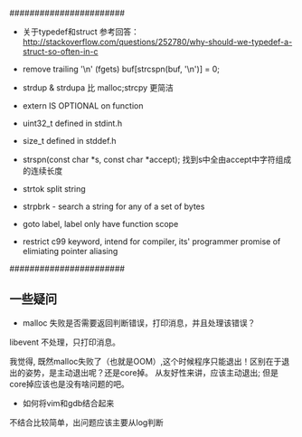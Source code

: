 #######################

* 关于typedef和struct
参考回答：http://stackoverflow.com/questions/252780/why-should-we-typedef-a-struct-so-often-in-c

* remove trailing '\n' (fgets)
buf[strcspn(buf, '\n')] = 0;

* strdup & strdupa 比 malloc;strcpy 更简洁

* extern IS OPTIONAL on function

* uint32_t defined in stdint.h

* size_t defined in stddef.h

* strspn(const char *s, const char *accept);
    找到s中全由accept中字符组成的连续长度

* strtok
    split string 

* strpbrk - search a string for any of a set of bytes

* goto label, label only have function scope

* restrict c99 keyword, intend for compiler, its' programmer promise of elimiating pointer aliasing

#######################

## 一些疑问

* malloc 失败是否需要返回判断错误，打印消息，并且处理该错误？

libevent 不处理，只打印消息。

我觉得, 既然malloc失败了（也就是OOM）,这个时候程序只能退出！区别在于退出的姿势，是主动退出呢？还是core掉。
从友好性来讲，应该主动退出; 但是core掉应该也是没有啥问题的吧。



* 如何将vim和gdb结合起来

不结合比较简单，出问题应该主要从log判断

